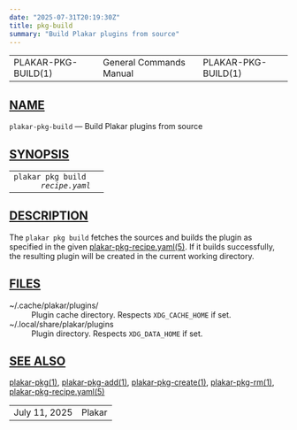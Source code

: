 ```yaml
---
date: "2025-07-31T20:19:30Z"
title: pkg-build
summary: "Build Plakar plugins from source"
---
```

<table class="head">
  <tr>
    <td class="head-ltitle">PLAKAR-PKG-BUILD(1)</td>
    <td class="head-vol">General Commands Manual</td>
    <td class="head-rtitle">PLAKAR-PKG-BUILD(1)</td>
  </tr>
</table>
<div class="manual-text">
<section class="Sh">
<h1 class="Sh" id="NAME"><a class="permalink" href="#NAME">NAME</a></h1>
<p class="Pp"><code class="Nm">plakar-pkg-build</code> &#x2014;
    <span class="Nd">Build Plakar plugins from source</span></p>
</section>
<section class="Sh">
<h1 class="Sh" id="SYNOPSIS"><a class="permalink" href="#SYNOPSIS">SYNOPSIS</a></h1>
<table class="Nm">
  <tr>
    <td><code class="Nm">plakar pkg build
      <var class="Ar">recipe.yaml</var></code></td>
    <td></td>
  </tr>
</table>
</section>
<section class="Sh">
<h1 class="Sh" id="DESCRIPTION"><a class="permalink" href="#DESCRIPTION">DESCRIPTION</a></h1>
<p class="Pp">The <code class="Nm">plakar pkg build</code> fetches the sources
    and builds the plugin as specified in the given
    <a class="Xr" href="../plakar-pkg-recipe.yaml/">plakar-pkg-recipe.yaml(5)</a>.
    If it builds successfully, the resulting plugin will be created in the
    current working directory.</p>
</section>
<section class="Sh">
<h1 class="Sh" id="FILES"><a class="permalink" href="#FILES">FILES</a></h1>
<dl class="Bl-tag">
  <dt><span class="Pa">~/.cache/plakar/plugins/</span></dt>
  <dd>Plugin cache directory. Respects <code class="Ev">XDG_CACHE_HOME</code> if
      set.</dd>
  <dt><span class="Pa">~/.local/share/plakar/plugins</span></dt>
  <dd>Plugin directory. Respects <code class="Ev">XDG_DATA_HOME</code> if
    set.</dd>
</dl>
</section>
<section class="Sh">
<h1 class="Sh" id="SEE_ALSO"><a class="permalink" href="#SEE_ALSO">SEE
  ALSO</a></h1>
<p class="Pp"><a class="Xr" href="../plakar-pkg/">plakar-pkg(1)</a>,
    <a class="Xr" href="../plakar-pkg-add/">plakar-pkg-add(1)</a>,
    <a class="Xr" href="../plakar-pkg-create/">plakar-pkg-create(1)</a>,
    <a class="Xr" href="../plakar-pkg-rm/">plakar-pkg-rm(1)</a>,
    <a class="Xr" href="../plakar-pkg-recipe.yaml/">plakar-pkg-recipe.yaml(5)</a></p>
</section>
</div>
<table class="foot">
  <tr>
    <td class="foot-date">July 11, 2025</td>
    <td class="foot-os">Plakar</td>
  </tr>
</table>
